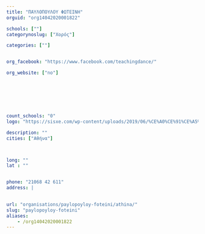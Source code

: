```yaml
---
title: "ΠΑΥΛΟΠΟΥΛΟΥ ΦΩΤΕΙΝΗ"
orguid: "org14042020001822"

schools: [""]
categorynoslug: ["Χορός"]

categories: [""]


org_facebook: "https://www.facebook.com/teachingdance/"

org_website: ["no"]







count_schools: "0"
logo: "https://sisxe.com/wp-content/uploads/2019/06/%CE%A0%CE%91%CE%A5%CE%9B%CE%9F%CE%A0%CE%9F%CE%A5%CE%9B%CE%9F%CE%A5-%CE%A6%CE%A9%CE%A4%CE%95%CE%99%CE%9D%CE%97-logo.jpg"

description: ""
cities: ["Αθήνα"]



long: ""
lat : ""


phone: "21068 42 611"
address: |
    

url: "organisations/paylopoyloy-foteini/athina/"
slug: "paylopoyloy-foteini"
aliases:
    - /org14042020001822
---
```



